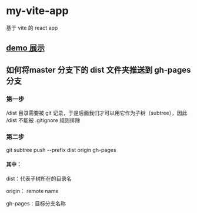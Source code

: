 # my-vite-app
基于 vite 的 react app

##  [demo 展示](https://zdjojo.github.io/my-vite-app)


## 如何将master 分支下的 dist 文件夹推送到 gh-pages 分支
### 第一步

/dist 目录需要被 git 记录，于是后面我们才可以用它作为子树（subtree），因此 /dist 不能被 .gitignore 规则排除

### 第二步

git subtree push --prefix dist origin gh-pages

#### 其中：

dist：代表子树所在的目录名

origin： remote name

gh-pages：目标分支名称
